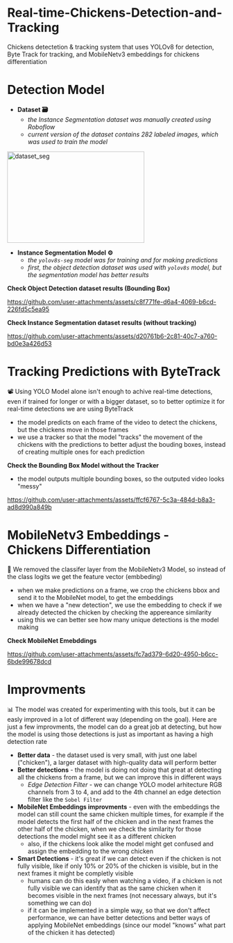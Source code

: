 # Real-time-Chickens-Detection-and-Tracking
Chickens detectetion &amp; tracking system that uses YOLOv8 for detection, Byte Track for tracking, and MobileNetv3 embeddings for chickens differentiation



# **Detection Model**

 * **Dataset 🗃**
   * *the Instance Segmentation dataset was manually created using Roboflow*
   * *current version of the dataset contains 282 labeled images, which was used to train the model*

<img width="316" height="210" alt="dataset_seg" src="https://github.com/user-attachments/assets/620e2f0e-5b2c-4e01-bcec-d88ac15d6acf" />


 * **Instance Segmentation Model ⚙**
   * *the `yolov8s-seg` model was for training and for making predictions*
   * *first, the object detection dataset was used with `yolov8s` model, but the segmentation model has better results*


**Check Object Detection dataset results (Bounding Box)**

https://github.com/user-attachments/assets/c8f771fe-d6a4-4069-b6cd-226fd5c5ea95


**Check Instance Segmentation dataset results (without tracking)**

https://github.com/user-attachments/assets/d20761b6-2c81-40c7-a760-bd0e3a426d53


# Tracking Predictions with ByteTrack

📽 Using YOLO Model alone isn't enough to achive real-time detections, even if trained for longer or with a bigger dataset, so to better optimize it for real-time detections we are using ByteTrack  
  * the model predicts on each frame of the video to detect the chickens, but the chickens move in those frames
  * we use a tracker so that the model "tracks" the movement of the chickens with the predictions to better adjust the bouding boxes, instead of creating multiple ones for each prediction


**Check the Bounding Box Model without the Tracker**
 * the model outputs multiple bounding boxes, so the outputed video looks "messy"

https://github.com/user-attachments/assets/ffcf6767-5c3a-484d-b8a3-ad8d990a849b


# **MobileNetv3 Embeddings - Chickens Differentiation**

🔎 We removed the classifer layer from the MobileNetv3 Model, so instead of the class logits we get the feature vector (embbeding)
   * when we make predictions on a frame, we crop the chickens bbox and send it to the MobileNet model, to get the embeddings
   * when we have a "new detection", we use the embedding to check if we already detected the chicken by checking the appereance similarity
   * using this we can better see how many unique detections is the model making


**Check MobileNet Emebddings**

https://github.com/user-attachments/assets/fc7ad379-6d20-4950-b6cc-6bde99678dcd


# Improvments

📊 The model was created for experimenting with this tools, but it can be easly improved in a lot of different way (depending on the goal). Here are just a few improvments, the model can do a great job at detecting, but how the model is using those detections is just as important as having a high detection rate 

* **Better data** - the dataset used is very small, with just one label ("chicken"), a larger dataset with high-quality data will perform better
* **Better detections** - the model is doing not doing that great at detecting all the chickens from a frame, but we can improve this in different ways
    * *Edge Detection Filter* - we can change YOLO model arhitecture RGB channels from 3 to 4, and add to the 4th channel an edge detection filter like the `Sobel Filter`
* **MobileNet Embeddings improvments** - even with the embeddings the model can still count the same chicken multiple times, for example if the model detects the first half of the chicken and in the next frames the other half of the chicken, when we check the similarity for those detections the model might see it as a different chicken
    * also, if the chickens look alike the model might get confused and assign the embedding to the wrong chicken
* **Smart Detections** - it's great if we can detect even if the chicken is not fully visible, like if only 10% or 20% of the chicken is visible, but in the next frames it might be completly visible
    * humans can do this easly when watching a video, if a chicken is not fully visible we can identify that as the same chicken when it becomes visible in the next frames (not necessary always, but it's something we can do)
    * if it can be implemented in a simple way, so that we don't affect performance, we can have better detections and better ways of applying MobileNet embeddings (since our model "knows" what part of the chicken it has detected)












